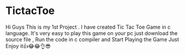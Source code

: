 # TictacToe

Hi Guys This is my 1st Project . I have created Tic Tac Toe Game in c language.
It's very easy to play this game on your pc just download the source file , Run the code in c compiler and
Start Playing the Game Just Enjoy it👍😂😂👌😎
